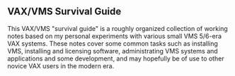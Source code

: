 VAX/VMS Survival Guide
--------------------------------------------------------------------------------

This VAX/VMS "survival guide" is a roughly organized collection of working notes
based on my personal experiments with various small VMS 5/6-era VAX systems.
These notes cover some common tasks such as installing VMS, installing and
licensing software, administrating VMS systems and applications and some
development, and may hopefully be of use to other novice VAX users in the
modern era.
